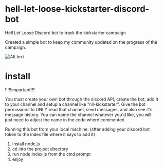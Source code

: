 # hell-let-loose-kickstarter-discord-bot
Hell Let Loose Discord bot to track the kickstarter campaign

Created a simple bot to keep my community updated on the progress of the campaign.

![Alt text](https://i.imgur.com/vEm2ZJ3.png "Bot Running")

# install

!!!!!important!!!!

You must create your own bot through the discord API, create the bot, add it to your channel and setup a channel like "hll-kickstarter".
Give the bot permissions to ONLY read that channel, send messages, and also see it's message history. You can name the channel whatever you'd like, you will just need to adjust the name in the code where commented.

Running this bot from your local machine: (after adding your discord bot token to the index file where it says to add it)

1. install node.js
2. cd into the project directory
3. run node index.js from the cmd prompt
4. enjoy
